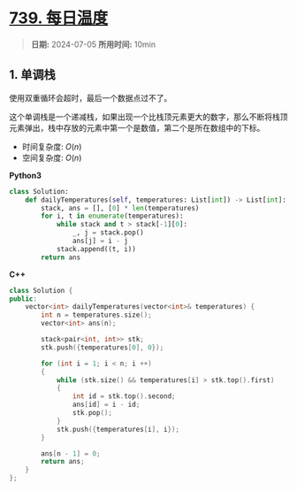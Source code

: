 # [739. 每日温度](https://leetcode.cn/problems/daily-temperatures/description/)

> **日期:** 2024-07-05
> **所用时间:** 10min

## 1. 单调栈

使用双重循环会超时，最后一个数据点过不了。

这个单调栈是一个递减栈，如果出现一个比栈顶元素更大的数字，那么不断将栈顶元素弹出，栈中存放的元素中第一个是数值，第二个是所在数组中的下标。

- 时间复杂度: $O(n)$
- 空间复杂度: $O(n)$

**Python3**

```python
class Solution:
    def dailyTemperatures(self, temperatures: List[int]) -> List[int]:
        stack, ans = [], [0] * len(temperatures)
        for i, t in enumerate(temperatures):
            while stack and t > stack[-1][0]:
                _, j = stack.pop()
                ans[j] = i - j
            stack.append((t, i))
        return ans
```

**C++**

```C++
class Solution {
public:
    vector<int> dailyTemperatures(vector<int>& temperatures) {
        int n = temperatures.size();
        vector<int> ans(n);

        stack<pair<int, int>> stk;
        stk.push({temperatures[0], 0});

        for (int i = 1; i < n; i ++)
        {
            while (stk.size() && temperatures[i] > stk.top().first)
            {
                int id = stk.top().second;
                ans[id] = i - id;
                stk.pop();
            }
            stk.push({temperatures[i], i});
        }

        ans[n - 1] = 0;
        return ans;
    }
};
```
